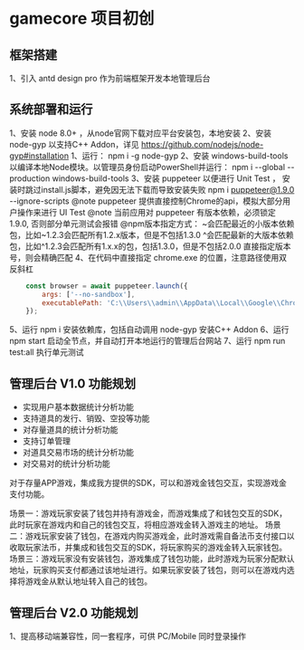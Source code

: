 # gamecore 项目初创

## 框架搭建
1、引入 antd design pro 作为前端框架开发本地管理后台

## 系统部署和运行
1、安装 node 8.0+ ，从node官网下载对应平台安装包，本地安装
2、安装 node-gyp 以支持C++ Addon，详见 https://github.com/nodejs/node-gyp#installation
    1、运行： npm i -g node-gyp
    2、安装 windows-build-tools 以编译本地Node模块。以管理员身份启动PowerShell并运行：
        npm i --global --production windows-build-tools
3、安装 puppeteer 以便进行 Unit Test ， 安装时跳过install.js脚本，避免因无法下载而导致安装失败
    npm i puppeteer@1.9.0 --ignore-scripts
    @note puppeteer 提供直接控制Chrome的api，模拟大部分用户操作来进行 UI Test
    @note 当前应用对 puppeteer 有版本依赖，必须锁定 1.9.0, 否则部分单元测试会报错
    @npm版本指定方式：
        ~会匹配最近的小版本依赖包，比如~1.2.3会匹配所有1.2.x版本，但是不包括1.3.0
        ^会匹配最新的大版本依赖包，比如^1.2.3会匹配所有1.x.x的包，包括1.3.0，但是不包括2.0.0
        直接指定版本号，则会精确匹配
4、在代码中直接指定 chrome.exe 的位置，注意路径使用双反斜杠
```js
    const browser = await puppeteer.launch({ 
        args: ['--no-sandbox'],
        executablePath: 'C:\\Users\\admin\\AppData\\Local\\Google\\Chrome\\Application\\chrome.exe'
    });
```
5、运行 npm i 安装依赖库，包括自动调用 node-gyp 安装C++ Addon
6、运行 npm start 启动全节点，并自动打开本地运行的管理后台网站
7、运行 npm run test:all 执行单元测试

## 管理后台 V1.0 功能规划
- 实现用户基本数据统计分析功能
- 支持道具的发行、销毁、空投等功能
- 对存量道具的统计分析功能
- 支持订单管理
- 对道具交易市场的统计分析功能
- 对交易对的统计分析功能

对于存量APP游戏，集成我方提供的SDK，可以和游戏金钱包交互，实现游戏金支付功能。

场景一：游戏玩家安装了钱包并持有游戏金，而游戏集成了和钱包交互的SDK，此时玩家在游戏内和自己的钱包交互，将相应游戏金转入游戏主的地址。
场景二：游戏玩家安装了钱包，在游戏内购买游戏金，此时游戏需自备法币支付接口以收取玩家法币，并集成和钱包交互的SDK，将玩家购买的游戏金转入玩家钱包。
场景三：游戏玩家没有安装钱包，游戏集成了钱包功能，此时游戏为玩家分配默认地址，玩家购买支付都通过该地址进行。如果玩家安装了钱包，则可以在游戏内选择将游戏金从默认地址转入自己的钱包。

## 管理后台 V2.0 功能规划
1、提高移动端兼容性，同一套程序，可供 PC/Mobile 同时登录操作
